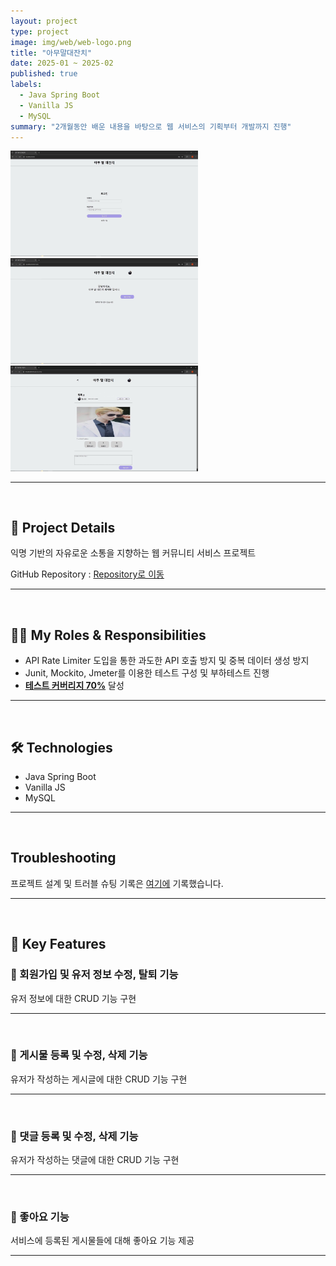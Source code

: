 ```yaml
---
layout: project
type: project
image: img/web/web-logo.png
title: "아무말대잔치"
date: 2025-01 ~ 2025-02
published: true
labels:
  - Java Spring Boot
  - Vanilla JS
  - MySQL
summary: "2개월동안 배운 내용을 바탕으로 웹 서비스의 기획부터 개발까지 진행"
---
```


<div class="text-center p-4">
  <img width="300px" src="../img/web/web-info-1.JPG" class="img-thumbnail" >
  <img width="300px" src="../img/web/web-info-2.JPG" class="img-thumbnail" >
  <img width="300px" src="../img/web/web-info-3.JPG" class="img-thumbnail" >
</div>

<hr>
<br>

<section aria-labelledby="project-details">
  <h2 id="project-details">📌 Project Details</h2>
  <p>익명 기반의 자유로운 소통을 지향하는 웹 커뮤니티 서비스 프로젝트 </p>
  <p>GitHub Repository : <a href="https://github.com/LeRelais/2-jun-nam-community-be"> Repository로 이동 </a></p>
</section>

<hr>
<br>

<section aria-labelledby="roles">
  <h2 id="roles">👨‍💻 My Roles &amp; Responsibilities</h2>
  <ul>
    <li> API Rate Limiter 도입을 통한 과도한 API 호출 방지 및 중복 데이터 생성 방지 </li>
    <li> Junit, Mockito, Jmeter를 이용한 테스트 구성 및 부하테스트 진행 </li>
    <li><u><strong>테스트 커버리지 70%</strong></u> 달성</li>
  </ul>
</section>

<hr>
<br>

<section aria-labelledby="tech">
  <h2 id="tech">🛠️ Technologies</h2>
  <ul>
    <li>Java Spring Boot</li>
    <li>Vanilla JS</li>
    <li>MySQL</li>
  </ul>
</section>

<hr>
<br>

<section aria-labelledby="troubleshooting">
  <h2 id="troubleshooting">Troubleshooting</h2>
<p>
    프로젝트 설계 및 트러블 슈팅 기록은 <a href="https://www.notion.so/1e2b7198b66480a58cc1f30845cb9cee?source=copy_link#26eb7198b664805b94b7ce5ed99222b1" target="_blank" rel="noopener noreferrer">여기에</a> 기록했습니다.
</p>
</section>

<hr>
<br>

<section aria-labelledby="key-features">
  <h2 id="key-features">🚀 Key Features</h2>

  <article aria-labelledby="web-user">
    <h3 id="caffeine-add">🔹 회원가입 및 유저 정보 수정, 탈퇴 기능 </h3>
    <p> 유저 정보에 대한 CRUD 기능 구현 </p>
  </article>

  <hr>
  <br>
  
  <article aria-labelledby="web-post">
    <h3 id="caffeine-add">🔹 게시물 등록 및 수정, 삭제 기능 </h3>
    <p> 유저가 작성하는 게시글에 대한 CRUD 기능 구현 </p>
  </article>

  <hr>
  <br>
  
  <article aria-labelledby="web-comment">
    <h3 id="caffeine-management">🔹 댓글 등록 및 수정, 삭제 기능 </h3>
    <p>유저가 작성하는 댓글에 대한 CRUD 기능 구현</p>
  </article>
  
  <hr>
  <br>
  
  <article aria-labelledby="web-like">
    <h3 id="feature-realtime">🔹 좋아요 기능</h3>
    <p>서비스에 등록된 게시물들에 대해 좋아요 기능 제공</p>
  </article>
  
  <hr>
  <br>
  
</section>

